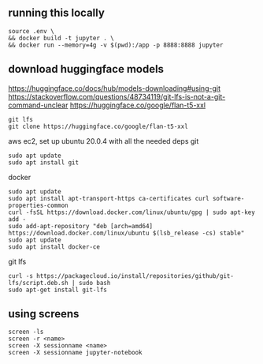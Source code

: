 ## running this locally
```
source .env \
&& docker build -t jupyter . \
&& docker run --memory=4g -v $(pwd):/app -p 8888:8888 jupyter
```

## download huggingface models
https://huggingface.co/docs/hub/models-downloading#using-git
https://stackoverflow.com/questions/48734119/git-lfs-is-not-a-git-command-unclear
https://huggingface.co/google/flan-t5-xxl
```
git lfs
git clone https://huggingface.co/google/flan-t5-xxl
```

aws ec2, set up ubuntu 20.0.4 with all the needed deps
git
```
sudo apt update
sudo apt install git
```
docker
```
sudo apt update
sudo apt install apt-transport-https ca-certificates curl software-properties-common
curl -fsSL https://download.docker.com/linux/ubuntu/gpg | sudo apt-key add -
sudo add-apt-repository "deb [arch=amd64] https://download.docker.com/linux/ubuntu $(lsb_release -cs) stable"
sudo apt update
sudo apt install docker-ce
```
git lfs
```
curl -s https://packagecloud.io/install/repositories/github/git-lfs/script.deb.sh | sudo bash
sudo apt-get install git-lfs
```

## using screens
```
screen -ls
screen -r <name>
screen -X sessionname <name>
screen -X sessionname jupyter-notebook
```